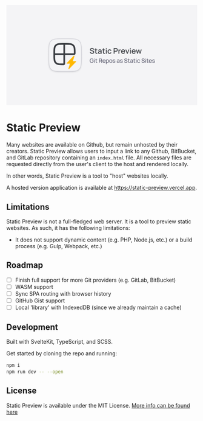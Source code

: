 <p align="center">
  <img src="https://raw.githubusercontent.com/SirajChokshi/static-preview/main/static/og.png" alt="Static Preview OG"/>
</p>

# Static Preview

Many websites are available on Github, but remain unhosted by their creators. Static Preview allows users to input a link to any Github, BitBucket, and GitLab repository containing an `index.html` file. All necessary files are requested directly from the user's client to the host and rendered locally.

In other words, Static Preview is a tool to "host" websites locally.

A hosted version application is available at https://static-preview.vercel.app.

## Limitations

Static Preview is not a full-fledged web server. It is a tool to preview static websites. As such, it has the following limitations:

- It does not support dynamic content (e.g. PHP, Node.js, etc.) or a build process (e.g. Gulp, Webpack, etc.)

## Roadmap

- [ ] Finish full support for more Git providers (e.g. GitLab, BitBucket)
- [ ] WASM support
- [ ] Sync SPA routing with browser history
- [ ] GitHub Gist support
- [ ] Local 'library' with IndexedDB (since we already maintain a cache)

## Development

Built with SvelteKit, TypeScript, and SCSS.

Get started by cloning the repo and running:

```sh
npm i
npm run dev -- --open
```

## License

Static Preview is available under the MIT License. [More info can be found here](./LICENSE)
